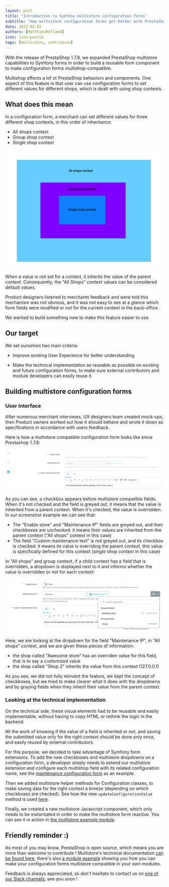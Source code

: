 ```yaml
---
layout: post
title: "Introduction to Symfony multistore configuration forms"
subtitle: "How multistore configuration forms got better with PrestaShop 1.7.8"
date: 2022-02-01
authors: [MatthieuRolland]
icon: icon-puzzle
tags: [multistore, contribute]
---
```


With the release of PrestaShop 1.7.8, we expanded PrestaShop multistore capabilities to Symfony forms in order to build a reusable form component to make configuration forms multishop-compatible.

Multishop affects a lof ot PrestaShop behaviors and components. One aspect of this feature is that user can use configuration forms to set different values for different shops, which is dealt with using shop contexts.

## What does this mean

In a configuration form, a merchant can set different values for three different shop contexts, in this order of inheritance:

- All shops context
- Group shop context
- Single shop context

![Shop contexts](/assets/images/2022/01/shopcontexts.png)

When a value is not set for a context, it inherits the value of the parent context. Consequently, the "All Shops" context values can be considered default values.

Product designers listened to merchants feedback and were told this mechanism was not obvious, and it was not easy to see at a glance which form fields were modified or not for the current context in the back-office.

We wanted to build something new to make this feature easier to use.

## Our target

We set ourselves two main criteria:

- Improve existing User Experience for better understanding

- Make the technical implementation as reusable as possible on existing and future configuration forms, to make sure external contributors and module developers can easily reuse it.

## Building multistore configuration forms

### User interface

After numerous merchant interviews, UX designers team created mock-ups, then Product owners worked out how it should behave and wrote it down as specifications in accordance with users feedback. 

Here is how a multistore compatible configuration form looks like since Prestashop 1.7.8:

![Shop contexts](/assets/images/2022/01/checkbox.png)

As you can see, a checkbox appears before multistore compatible fields. When it's not checked and the field is greyed out, it means that the value is inherited from a parent context. When it's checked, the value is overridden. In our screenshot example we can see that:

- The "Enable store" and "Maintenance IP" fields are greyed out, and their checkboxes are unchecked: it means their values are inherited from the parent context ("All shops" context in this case)
- The field "Custom maintenance text" is not greyed out, and its checkbox is checked: it means its value is overriding the parent context, this value is specifically defined for this context (single shop context in this case)

In "All shops" and group context, if a child context has a field that is overridden, a dropdown is displayed next to it and informs whether the value is overridden or not for each context:

![Shop contexts](/assets/images/2022/01/dropdown.png)

Here, we are looking at the dropdown for the field "Maintenance IP", in "All shops" context, and we are given these pieces of information:

- the shop called "Awesome store" has an overriden value for this field, that is to say a customized value
- the shop called "Shop 2" inherits the value from this context (127.0.0.1)

As you see, we did not fully reinvent the feature, we kept the concept of checkboxes, but we tried to make clearer what it does with the dropdowns and by graying fields when they inherit their value from the parent context.

### Looking at the technical implementation

On the technical side, these visual elements had to be reusable and easily implementable, without having to copy HTML or rethink the logic in the backend. 

All the work of knowing if the value of a field is inherited or not, and saving the submitted value only for the right context should be done only once, and easily reused by external contributors.

For this purpose, we decided to take advantage of Symfony form extensions. To add the new checkboxes and multistore dropdowns on a configuration form, a developer simply needs to extend our multistore extension and configure each multishop field with its related configuration name, see the [maintenance configuration form](https://github.com/PrestaShop/PrestaShop/blob/develop/src/PrestaShopBundle/Form/Admin/Configure/ShopParameters/General/MaintenanceType.php) as an example.

Then we added multistore helper methods for Configuration classes, to make saving data for the right context a breeze (depending on which checkboxes are checked). See how the new `updateConfigurationValue` method is used [here](https://github.com/PrestaShop/example-modules/blob/master/demomultistoreform/src/Form/ContentBlockDataConfiguration.php).

Finally, we created a new multistore Javascript component, which only needs to be instantiated in order to make the multistore form reactive. You can see it in action in [the multistore example module](https://github.com/PrestaShop/example-modules/blob/master/demomultistoreform/views/js/form.js).

## Friendly reminder :)

As most of you may know, PrestaShop is open source, which means you are more than welcome to contribute ! Multistore's technical documentation [can be found here](https://devdocs.prestashop.com/1.7/development/multistore/), there's also [a module example](https://github.com/PrestaShop/example-modules/tree/master/demomultistoreform) showing you how you can make your configuration forms multistore compatible in your own modules.

Feedback is always appreciated, so don't hesitate to contact us on [one of our Slack channels](https://www.prestashop-project.org/slack/channels/), see you soon !
